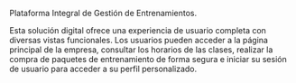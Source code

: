 Plataforma Integral de Gestión de Entrenamientos.

Esta solución digital ofrece una experiencia de usuario completa con diversas vistas funcionales. Los usuarios pueden acceder a la página principal de la empresa, consultar los horarios de las clases, realizar la compra de paquetes de entrenamiento de forma segura e iniciar su sesión de usuario para acceder a su perfil personalizado.

